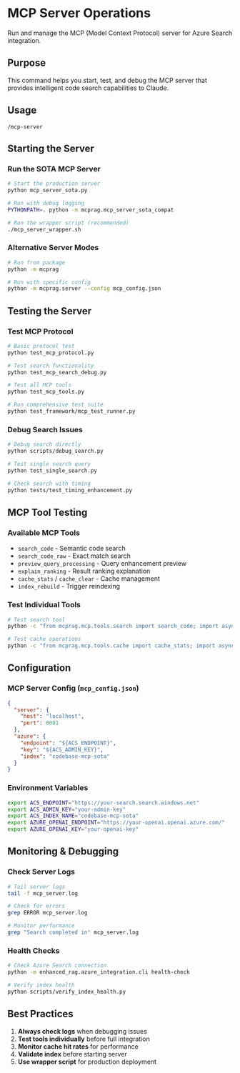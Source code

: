# MCP Server Operations

Run and manage the MCP (Model Context Protocol) server for Azure Search integration.

## Purpose

This command helps you start, test, and debug the MCP server that provides intelligent code search capabilities to Claude.

## Usage

```
/mcp-server
```

## Starting the Server

### Run the SOTA MCP Server
```bash
# Start the production server
python mcp_server_sota.py

# Run with debug logging
PYTHONPATH=. python -m mcprag.mcp_server_sota_compat

# Run the wrapper script (recommended)
./mcp_server_wrapper.sh
```

### Alternative Server Modes
```bash
# Run from package
python -m mcprag

# Run with specific config
python -m mcprag.server --config mcp_config.json
```

## Testing the Server

### Test MCP Protocol
```bash
# Basic protocol test
python test_mcp_protocol.py

# Test search functionality
python test_mcp_search_debug.py

# Test all MCP tools
python test_mcp_tools.py

# Run comprehensive test suite
python test_framework/mcp_test_runner.py
```

### Debug Search Issues
```bash
# Debug search directly
python scripts/debug_search.py

# Test single search query
python test_single_search.py

# Check search with timing
python tests/test_timing_enhancement.py
```

## MCP Tool Testing

### Available MCP Tools
- `search_code` - Semantic code search
- `search_code_raw` - Exact match search
- `preview_query_processing` - Query enhancement preview
- `explain_ranking` - Result ranking explanation
- `cache_stats` / `cache_clear` - Cache management
- `index_rebuild` - Trigger reindexing

### Test Individual Tools
```bash
# Test search tool
python -c "from mcprag.mcp.tools.search import search_code; import asyncio; asyncio.run(search_code({'query': 'authentication'}))"

# Test cache operations
python -c "from mcprag.mcp.tools.cache import cache_stats; import asyncio; asyncio.run(cache_stats())"
```

## Configuration

### MCP Server Config (`mcp_config.json`)
```json
{
  "server": {
    "host": "localhost",
    "port": 8001
  },
  "azure": {
    "endpoint": "${ACS_ENDPOINT}",
    "key": "${ACS_ADMIN_KEY}",
    "index": "codebase-mcp-sota"
  }
}
```

### Environment Variables
```bash
export ACS_ENDPOINT="https://your-search.search.windows.net"
export ACS_ADMIN_KEY="your-admin-key"
export ACS_INDEX_NAME="codebase-mcp-sota"
export AZURE_OPENAI_ENDPOINT="https://your-openai.openai.azure.com/"
export AZURE_OPENAI_KEY="your-openai-key"
```

## Monitoring & Debugging

### Check Server Logs
```bash
# Tail server logs
tail -f mcp_server.log

# Check for errors
grep ERROR mcp_server.log

# Monitor performance
grep "Search completed in" mcp_server.log
```

### Health Checks
```bash
# Check Azure Search connection
python -m enhanced_rag.azure_integration.cli health-check

# Verify index health
python scripts/verify_index_health.py
```

## Best Practices

1. **Always check logs** when debugging issues
2. **Test tools individually** before full integration
3. **Monitor cache hit rates** for performance
4. **Validate index** before starting server
5. **Use wrapper script** for production deployment